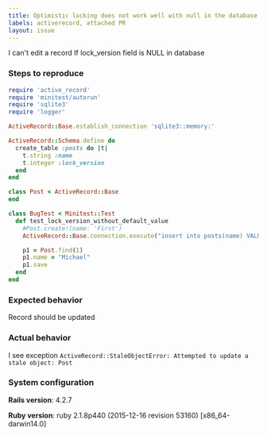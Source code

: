 ```yaml
---
title: Optimistic locking does not work well with null in the database
labels: activerecord, attached PR
layout: issue
---
```


I can't edit a record If lock_version field is NULL in database
### Steps to reproduce

``` ruby
require 'active_record'
require 'minitest/autorun'
require 'sqlite3'
require 'logger'

ActiveRecord::Base.establish_connection 'sqlite3::memory:'

ActiveRecord::Schema.define do
  create_table :posts do |t|
    t.string :name
    t.integer :lock_version
  end
end

class Post < ActiveRecord::Base
end

class BugTest < Minitest::Test
  def test_lock_version_without_default_value
    #Post.create!(name: 'First')
    ActiveRecord::Base.connection.execute("insert into posts(name) VALUES('Mark')")

    p1 = Post.find(1)
    p1.name = "Michael"
    p1.save
  end
end

```
### Expected behavior

Record should be updated
### Actual behavior

I see exception `ActiveRecord::StaleObjectError: Attempted to update a stale object: Post`
### System configuration

**Rails version**:
4.2.7

**Ruby version**:
ruby 2.1.8p440 (2015-12-16 revision 53160) [x86_64-darwin14.0]

